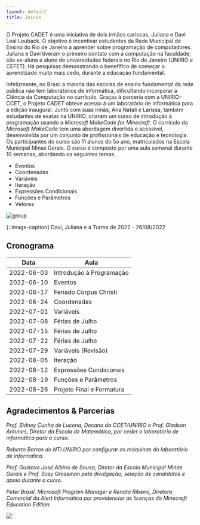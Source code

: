 ```yaml
---
layout: default
title: Inicio
---
```


O Projeto CADET é uma iniciativa de dois irmãos cariocas, Juliana e Davi Leal Louback. O objetivo é incentivar estudantes da Rede Municipal de Ensino do Rio de Janeiro a aprender sobre programação de computadores. Juliana e Davi tiveram o primeiro contato com a computação na faculdade; são ex-aluna e aluno de universidades federais no Rio de Janeiro (UNIRIO e CEFET). Há pesquisas demonstrando o benefífico de começar o aprendizado muito mais cedo, durante a educação fundamental.

Infelizmente, no Brasil a maioria das escolas de ensino fundamental da rede pública não tem laboratórios de informática, dificultando incorporar a Ciência da Computação no currículo. Graças à parceria com a UNIRIO-CCET, o Projeto CADET obteve acesso à um laboratório de informática para a edição inaugural. Junto com suas irmãs, Ana Natali e Larissa, também estudantes de exatas na UNIRIO, criaram um curso de introdução à programação usando a _Microsoft MakeCode for Minecraft_. O currículo da _Microsoft MakeCode_ tem uma abordagem divertida e acessível, desenvolvida por um conjunto de profissionais de educação e tecnologia.
Os participantes do curso são 11 alunos do 5o ano, matriculados na Escola Municipal Minas Gerais. O curso é composto por uma aula semanal durante 10 semanas, abordando os seguintes temas:

* Eventos
* Coordenadas
* Variáveis 
* Iteração
* Expressões Condicionais
* Funções e Parâmetros
* Vetores

![group](../assets/img/group.jpg)

{:.image-caption}
Davi, Juliana e a Turma de 2022 - 26/08/2022


## Cronograma

| Data	      | Aula		      	|
| ----------- | ----------------------- |
| 2022-06-03  | Introdução à Programação |
| 2022-06-10  | Eventos		      		|
| 2022-06-17  | Feriado Corpus Christi	|
| 2022-06-24  | Coordenadas		   |
| 2022-07-01  | Variáveis					|
| 2022-07-08  | Férias de Julho					|
| 2022-07-15  | Férias de Julho					|
| 2022-07-22  | Férias de Julho					|
| 2022-07-29  | Variáveis (Revisão)				|
| 2022-08-05  | Iteração					|
| 2022-08-12  | Expressões Condicionais				|
| 2022-08-19  | Funções e Parâmetros				|
| 2022-08-26  | Projeto Final e Formatura			|


## Agradecimentos & Parcerias


_Prof. Sidney Cunha de Lucena, Decano da CCET/UNIRIO e Prof. Gladson Antunes, Diretor da Escola de Matemática, por ceder o laboratório de informática para o curso._

_Roberto Barros do NTI UNIRIO por configurar as máquinas do laboratório de informática._

_Prof. Gustavo José Albino de Sousa, Diretor da Escola Municipal Minas Gerais e Prof. Susy Grossman pela divulgação, seleção de candidatos e apoio durante o curso._

_Peter Brasil, Microsoft Program Manager e Renata Ribeiro, Diretora Comercial da Alert Informática por providenciar as licenças do Minecraft Education Edition._


![](../assets/img/class.jpg)
